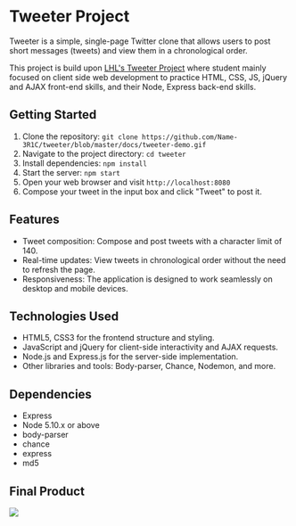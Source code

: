 # Tweeter Project

Tweeter is a simple, single-page Twitter clone that allows users to post short messages (tweets) and view them in a chronological order.

This project is build upon [LHL's Tweeter Project](https://github.com/lighthouse-labs/tweeter) where student mainly focused on client side web development  to practice HTML, CSS, JS, jQuery and AJAX front-end skills, and their Node, Express back-end skills.

## Getting Started

1. Clone the repository: `git clone https://github.com/Name-3R1C/tweeter/blob/master/docs/tweeter-demo.gif`
2. Navigate to the project directory: `cd tweeter`
3. Install dependencies: `npm install`
4. Start the server: `npm start`
5. Open your web browser and visit `http://localhost:8080`
6. Compose your tweet in the input box and click "Tweet" to post it.

## Features

- Tweet composition: Compose and post tweets with a character limit of 140.
- Real-time updates: View tweets in chronological order without the need to refresh the page.
- Responsiveness: The application is designed to work seamlessly on desktop and mobile devices.

## Technologies Used

- HTML5, CSS3 for the frontend structure and styling.
- JavaScript and jQuery for client-side interactivity and AJAX requests.
- Node.js and Express.js for the server-side implementation.
- Other libraries and tools: Body-parser, Chance, Nodemon, and more.

## Dependencies

- Express
- Node 5.10.x or above
- body-parser
- chance
- express
- md5

## Final Product
![](https://github.com/Name-3R1C/tweeter/blob/master/demo/tweeter.gif)
